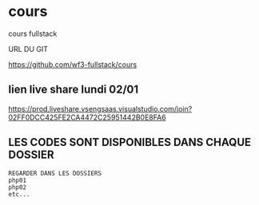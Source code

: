 # cours


cours fullstack

URL DU GIT

https://github.com/wf3-fullstack/cours


## lien live share lundi 02/01

https://prod.liveshare.vsengsaas.visualstudio.com/join?02FF0DCC425FE2CA4472C25951442B0E8FA6

## LES CODES SONT DISPONIBLES DANS CHAQUE DOSSIER 

    REGARDER DANS LES DOSSIERS 
    php01
    php02
    etc...

  


























